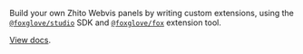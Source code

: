 Build your own Zhito Webvis panels by writing custom extensions, using the [`@foxglove/studio`](https://github.com/foxglove/studio/blob/main/packages/studio) SDK and [`@foxglove/fox`](https://github.com/foxglove/fox) extension tool.

[View docs](https://foxglove.dev/docs/extensions/getting-started).
